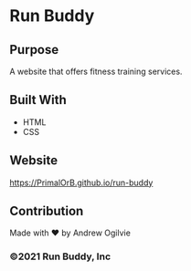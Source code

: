 # Run Buddy

## Purpose
A website that offers fitness training services.

## Built With
* HTML
* CSS

## Website
https://PrimalOrB.github.io/run-buddy

## Contribution
Made with ❤️ by Andrew Ogilvie

### ©️2021 Run Buddy, Inc
